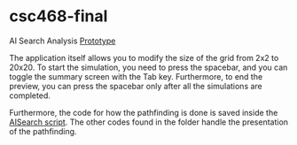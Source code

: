 # csc468-final
 AI Search Analysis
[Prototype](https://robjg-1234.github.io/csc468-final/aibuild/)

The application itself allows you to modify the size of the grid from 2x2 to 20x20. To start the simulation, you need to press the spacebar, and you can toggle the summary screen with the Tab key. Furthermore, to end the preview, you can press the spacebar only after all the simulations are completed.

Furthermore, the code for how the pathfinding is done is saved inside the [AISearch script](https://github.com/robjg-1234/csc468-final/blob/main/aisearch/Assets/Scripts/AISearch.cs). The other codes found in the folder handle the presentation of the pathfinding.
 
